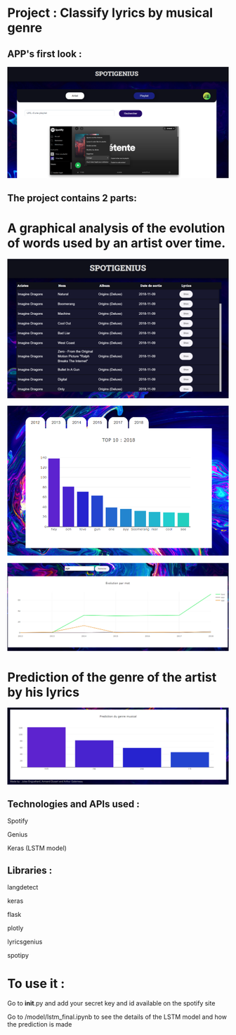 # Project : Classify lyrics by musical genre
## APP's first look :
![plot_look](/markdown_img/app_first_look.PNG)

## The project contains 2 parts:
# A graphical analysis of the evolution of words used by an artist over time.
![artist_look](/markdown_img/artist_first_look.PNG)<p>
![bar_look](/markdown_img/bar_graph.PNG)<p>
![plot_look](/markdown_img/word_ev.PNG)
  
# Prediction of the genre of the artist by his lyrics
![lstm_look](/markdown_img/lstm_predict.PNG)<p>
## Technologies and APIs used : 
<p>
Spotify
<p>
Genius
<p>
Keras (LSTM model)

## Libraries : 
<p>
langdetect<p>
keras<p>
flask<p>
plotly<p>
lyricsgenius<p>
spotipy<p>
  
# To use it :
Go to __init__.py and add your secret key and id available on the spotify site <p>
Go to /model/lstm_final.ipynb to see the details of the LSTM model and how the prediction is made

